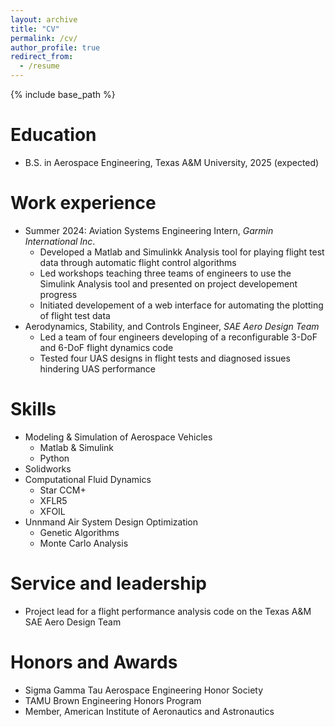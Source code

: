 ```yaml
---
layout: archive
title: "CV"
permalink: /cv/
author_profile: true
redirect_from:
  - /resume
---
```


{% include base_path %}

Education
======
* B.S. in Aerospace Engineering, Texas A&M University, 2025 (expected)

Work experience
======
* Summer 2024: Aviation Systems Engineering Intern, *Garmin International Inc*.
  * Developed a Matlab and Simulinkk Analysis tool for playing flight test data through automatic flight control algorithms
  * Led workshops teaching three teams of engineers to use the Simulink Analysis tool and presented on project developement progress
  * Initiated developement of a web interface for automating the plotting of flight test data
* Aerodynamics, Stability, and Controls Engineer, *SAE Aero Design Team*
  * Led a team of four engineers developing of a reconfigurable 3-DoF and 6-DoF flight dynamics code
  * Tested four UAS designs in flight tests and diagnosed issues hindering UAS performance
  
Skills
======
* Modeling & Simulation of Aerospace Vehicles
  * Matlab & Simulink
  * Python
* Solidworks
* Computational Fluid Dynamics
  * Star CCM+
  * XFLR5
  * XFOIL
* Unnmand Air System Design Optimization
  * Genetic Algorithms
  * Monte Carlo Analysis


<!-- Publications
======
  <ul>{% for post in site.publications reversed %}
    {% include archive-single-cv.html %}
  {% endfor %}</ul>
   -->
<!-- Talks
======
  <ul>{% for post in site.talks reversed %}
    {% include archive-single-talk-cv.html  %}
  {% endfor %}</ul>
   -->
<!-- Teaching
======
  <ul>{% for post in site.teaching reversed %}
    {% include archive-single-cv.html %}
  {% endfor %}</ul>
   -->

Service and leadership
======
* Project lead for a flight performance analysis code on the Texas A&M SAE Aero Design Team

Honors and Awards
======
* Sigma Gamma Tau Aerospace Engineering Honor Society
* TAMU Brown Engineering Honors Program
* Member, American Institute of Aeronautics and Astronautics 
